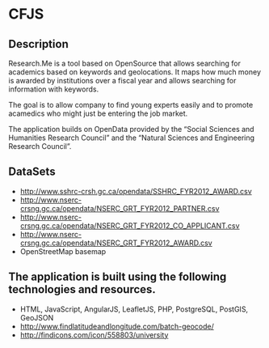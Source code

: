# CFJS

## Description

Research.Me is a tool based on OpenSource that allows searching for academics based on keywords and geolocations. It maps how much money is awarded by institutions over a fiscal year and allows searching for information with keywords.

The goal is to allow company to find young experts easily and to promote acamedics who might just be entering the job market.

The application builds on OpenData provided by the “Social Sciences and Humanities Research Council” and the “Natural Sciences and Engineering Research Council”. 

## DataSets

* http://www.sshrc-crsh.gc.ca/opendata/SSHRC_FYR2012_AWARD.csv
* http://www.nserc-crsng.gc.ca/opendata/NSERC_GRT_FYR2012_PARTNER.csv
* http://www.nserc-crsng.gc.ca/opendata/NSERC_GRT_FYR2012_CO_APPLICANT.csv
* http://www.nserc-crsng.gc.ca/opendata/NSERC_GRT_FYR2012_AWARD.csv
* OpenStreetMap basemap

## The application is built using the following technologies and resources.

* HTML, JavaScript, AngularJS, LeafletJS, PHP, PostgreSQL, PostGIS, GeoJSON
* http://www.findlatitudeandlongitude.com/batch-geocode/
* http://findicons.com/icon/558803/university
